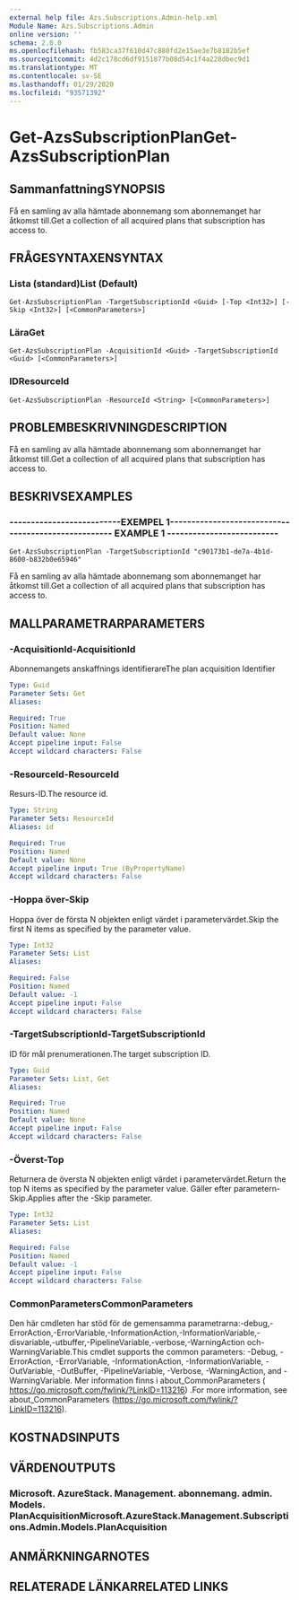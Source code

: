```yaml
---
external help file: Azs.Subscriptions.Admin-help.xml
Module Name: Azs.Subscriptions.Admin
online version: ''
schema: 2.0.0
ms.openlocfilehash: fb583ca37f610d47c880fd2e15ae3e7b8182b5ef
ms.sourcegitcommit: 4d2c178cd6df9151877b08d54c1f4a228dbec9d1
ms.translationtype: MT
ms.contentlocale: sv-SE
ms.lasthandoff: 01/29/2020
ms.locfileid: "93571392"
---
```

# <span data-ttu-id="25a5c-101">Get-AzsSubscriptionPlan</span><span class="sxs-lookup"><span data-stu-id="25a5c-101">Get-AzsSubscriptionPlan</span></span>

## <span data-ttu-id="25a5c-102">Sammanfattning</span><span class="sxs-lookup"><span data-stu-id="25a5c-102">SYNOPSIS</span></span>
<span data-ttu-id="25a5c-103">Få en samling av alla hämtade abonnemang som abonnemanget har åtkomst till.</span><span class="sxs-lookup"><span data-stu-id="25a5c-103">Get a collection of all acquired plans that subscription has access to.</span></span>

## <span data-ttu-id="25a5c-104">FRÅGESYNTAXEN</span><span class="sxs-lookup"><span data-stu-id="25a5c-104">SYNTAX</span></span>

### <span data-ttu-id="25a5c-105">Lista (standard)</span><span class="sxs-lookup"><span data-stu-id="25a5c-105">List (Default)</span></span>
```
Get-AzsSubscriptionPlan -TargetSubscriptionId <Guid> [-Top <Int32>] [-Skip <Int32>] [<CommonParameters>]
```

### <span data-ttu-id="25a5c-106">Lära</span><span class="sxs-lookup"><span data-stu-id="25a5c-106">Get</span></span>
```
Get-AzsSubscriptionPlan -AcquisitionId <Guid> -TargetSubscriptionId <Guid> [<CommonParameters>]
```

### <span data-ttu-id="25a5c-107">ID</span><span class="sxs-lookup"><span data-stu-id="25a5c-107">ResourceId</span></span>
```
Get-AzsSubscriptionPlan -ResourceId <String> [<CommonParameters>]
```

## <span data-ttu-id="25a5c-108">PROBLEMBESKRIVNING</span><span class="sxs-lookup"><span data-stu-id="25a5c-108">DESCRIPTION</span></span>
<span data-ttu-id="25a5c-109">Få en samling av alla hämtade abonnemang som abonnemanget har åtkomst till.</span><span class="sxs-lookup"><span data-stu-id="25a5c-109">Get a collection of all acquired plans that subscription has access to.</span></span>

## <span data-ttu-id="25a5c-110">BESKRIVS</span><span class="sxs-lookup"><span data-stu-id="25a5c-110">EXAMPLES</span></span>

### <span data-ttu-id="25a5c-111">--------------------------EXEMPEL 1--------------------------</span><span class="sxs-lookup"><span data-stu-id="25a5c-111">-------------------------- EXAMPLE 1 --------------------------</span></span>
```
Get-AzsSubscriptionPlan -TargetSubscriptionId "c90173b1-de7a-4b1d-8600-b832b0e65946"
```

<span data-ttu-id="25a5c-112">Få en samling av alla hämtade abonnemang som abonnemanget har åtkomst till.</span><span class="sxs-lookup"><span data-stu-id="25a5c-112">Get a collection of all acquired plans that subscription has access to.</span></span>

## <span data-ttu-id="25a5c-113">MALLPARAMETRAR</span><span class="sxs-lookup"><span data-stu-id="25a5c-113">PARAMETERS</span></span>

### <span data-ttu-id="25a5c-114">-AcquisitionId</span><span class="sxs-lookup"><span data-stu-id="25a5c-114">-AcquisitionId</span></span>
<span data-ttu-id="25a5c-115">Abonnemangets anskaffnings identifierare</span><span class="sxs-lookup"><span data-stu-id="25a5c-115">The plan acquisition Identifier</span></span>

```yaml
Type: Guid
Parameter Sets: Get
Aliases: 

Required: True
Position: Named
Default value: None
Accept pipeline input: False
Accept wildcard characters: False
```

### <span data-ttu-id="25a5c-116">-ResourceId</span><span class="sxs-lookup"><span data-stu-id="25a5c-116">-ResourceId</span></span>
<span data-ttu-id="25a5c-117">Resurs-ID.</span><span class="sxs-lookup"><span data-stu-id="25a5c-117">The resource id.</span></span>

```yaml
Type: String
Parameter Sets: ResourceId
Aliases: id

Required: True
Position: Named
Default value: None
Accept pipeline input: True (ByPropertyName)
Accept wildcard characters: False
```

### <span data-ttu-id="25a5c-118">-Hoppa över</span><span class="sxs-lookup"><span data-stu-id="25a5c-118">-Skip</span></span>
<span data-ttu-id="25a5c-119">Hoppa över de första N objekten enligt värdet i parametervärdet.</span><span class="sxs-lookup"><span data-stu-id="25a5c-119">Skip the first N items as specified by the parameter value.</span></span>

```yaml
Type: Int32
Parameter Sets: List
Aliases: 

Required: False
Position: Named
Default value: -1
Accept pipeline input: False
Accept wildcard characters: False
```

### <span data-ttu-id="25a5c-120">-TargetSubscriptionId</span><span class="sxs-lookup"><span data-stu-id="25a5c-120">-TargetSubscriptionId</span></span>
<span data-ttu-id="25a5c-121">ID för mål prenumerationen.</span><span class="sxs-lookup"><span data-stu-id="25a5c-121">The target subscription ID.</span></span>

```yaml
Type: Guid
Parameter Sets: List, Get
Aliases: 

Required: True
Position: Named
Default value: None
Accept pipeline input: False
Accept wildcard characters: False
```

### <span data-ttu-id="25a5c-122">-Överst</span><span class="sxs-lookup"><span data-stu-id="25a5c-122">-Top</span></span>
<span data-ttu-id="25a5c-123">Returnera de översta N objekten enligt värdet i parametervärdet.</span><span class="sxs-lookup"><span data-stu-id="25a5c-123">Return the top N items as specified by the parameter value.</span></span>
<span data-ttu-id="25a5c-124">Gäller efter parametern-Skip.</span><span class="sxs-lookup"><span data-stu-id="25a5c-124">Applies after the -Skip parameter.</span></span>

```yaml
Type: Int32
Parameter Sets: List
Aliases: 

Required: False
Position: Named
Default value: -1
Accept pipeline input: False
Accept wildcard characters: False
```

### <span data-ttu-id="25a5c-125">CommonParameters</span><span class="sxs-lookup"><span data-stu-id="25a5c-125">CommonParameters</span></span>
<span data-ttu-id="25a5c-126">Den här cmdleten har stöd för de gemensamma parametrarna:-debug,-ErrorAction,-ErrorVariable,-InformationAction,-InformationVariable,-disvariable,-utbuffer,-PipelineVariable,-verbose,-WarningAction och-WarningVariable.</span><span class="sxs-lookup"><span data-stu-id="25a5c-126">This cmdlet supports the common parameters: -Debug, -ErrorAction, -ErrorVariable, -InformationAction, -InformationVariable, -OutVariable, -OutBuffer, -PipelineVariable, -Verbose, -WarningAction, and -WarningVariable.</span></span> <span data-ttu-id="25a5c-127">Mer information finns i about_CommonParameters ( https://go.microsoft.com/fwlink/?LinkID=113216) .</span><span class="sxs-lookup"><span data-stu-id="25a5c-127">For more information, see about_CommonParameters (https://go.microsoft.com/fwlink/?LinkID=113216).</span></span>

## <span data-ttu-id="25a5c-128">KOSTNADS</span><span class="sxs-lookup"><span data-stu-id="25a5c-128">INPUTS</span></span>

## <span data-ttu-id="25a5c-129">VÄRDEN</span><span class="sxs-lookup"><span data-stu-id="25a5c-129">OUTPUTS</span></span>

### <span data-ttu-id="25a5c-130">Microsoft. AzureStack. Management. abonnemang. admin. Models. PlanAcquisition</span><span class="sxs-lookup"><span data-stu-id="25a5c-130">Microsoft.AzureStack.Management.Subscriptions.Admin.Models.PlanAcquisition</span></span>

## <span data-ttu-id="25a5c-131">ANMÄRKNINGAR</span><span class="sxs-lookup"><span data-stu-id="25a5c-131">NOTES</span></span>

## <span data-ttu-id="25a5c-132">RELATERADE LÄNKAR</span><span class="sxs-lookup"><span data-stu-id="25a5c-132">RELATED LINKS</span></span>

